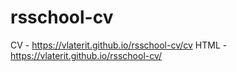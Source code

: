 # rsschool-cv

CV - https://vlaterit.github.io/rsschool-cv/cv
HTML - https://vlaterit.github.io/rsschool-cv/